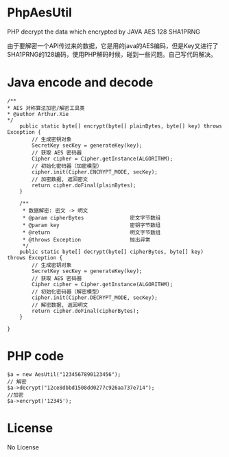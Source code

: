 # PhpAesUtil
PHP decrypt the data which encrypted  by JAVA AES 128 SHA1PRNG

由于要解密一个API传过来的数据，它是用的java的AES编码，但是Key又进行了SHA1PRNG的128编码，使用PHP解码时候，碰到一些问题。自己写代码解决。 

# Java encode and decode
    /**
    * AES 对称算法加密/解密工具类
    * @author Arthur.Xie
    */
        public static byte[] encrypt(byte[] plainBytes, byte[] key) throws Exception {
            // 生成密钥对象
            SecretKey secKey = generateKey(key);
            // 获取 AES 密码器
            Cipher cipher = Cipher.getInstance(ALGORITHM);
            // 初始化密码器（加密模型）
            cipher.init(Cipher.ENCRYPT_MODE, secKey);
            // 加密数据, 返回密文
            return cipher.doFinal(plainBytes);
        }

        /**
         * 数据解密: 密文 -> 明文
         * @param cipherBytes               密文字节数组
         * @param key                       密钥字节数组
         * @return                          明文字节数组
         * @throws Exception                抛出异常
         */
        public static byte[] decrypt(byte[] cipherBytes, byte[] key) throws Exception {
            // 生成密钥对象
            SecretKey secKey = generateKey(key);
            // 获取 AES 密码器
            Cipher cipher = Cipher.getInstance(ALGORITHM);
            // 初始化密码器（解密模型）
            cipher.init(Cipher.DECRYPT_MODE, secKey);
            // 解密数据, 返回明文
            return cipher.doFinal(cipherBytes);
        }

    }
    
    
# PHP code 

    $a = new AesUtil("1234567890123456");
    // 解密
    $a->decrypt("12ce8dbbd1508dd0277c926aa737e714");
    //加密
    $a->encrypt('12345');

# License
No License


    

